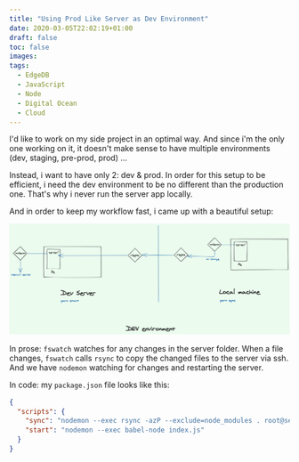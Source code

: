 ```yaml
---
title: "Using Prod Like Server as Dev Environment"
date: 2020-03-05T22:02:19+01:00
draft: false
toc: false
images:
tags: 
  - EdgeDB
  - JavaScript
  - Node
  - Digital Ocean
  - Cloud
---
```

I'd like to work on my side project in an optimal way. 
And since i'm the only one working on it, it doesn't make sense to 
have multiple environments (dev, staging, pre-prod, prod) ...

Instead, i want to have only 2: dev & prod.
In order for this setup to be efficient, i need the dev environment to be no different than
the production one. 
That's why i never run the server app locally. 

And in order to keep my workflow fast, i came up with a beautiful setup:

![dev setup](../../static/images/dev_environment.png)

In prose: `fswatch` watches for any changes in the server folder. When a file changes, `fswatch` calls `rsync` to copy the changed files to the server via ssh.
And we have `nodemon` watching for changes and restarting the server.

In code: my `package.json` file looks like this:
```json
{
  "scripts": {
    "sync": "nodemon --exec rsync -azP --exclude=node_modules . root@server_address:server_folder",
    "start": "nodemon --exec babel-node index.js"
  }
}
``` 
